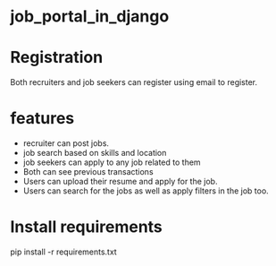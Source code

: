 # job_portal_in_django
# Registration
Both recruiters and job seekers can register using email to register.

# features 
- recruiter can post jobs.
- job search based on skills and location
- job seekers can apply to any job related to them
- Both can see previous transactions
- Users can upload their resume and apply for the job. 
- Users can search for the jobs as well as apply filters in the job too.



# Install requirements
pip install -r requirements.txt

